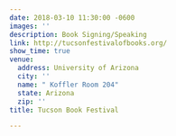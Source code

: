 ```yaml
---
date: 2018-03-10 11:30:00 -0600
images: ''
description: Book Signing/Speaking
link: http://tucsonfestivalofbooks.org/
show_time: true
venue:
  address: University of Arizona
  city: ''
  name: " Koffler Room 204"
  state: Arizona
  zip: ''
title: Tucson Book Festival

---
```

